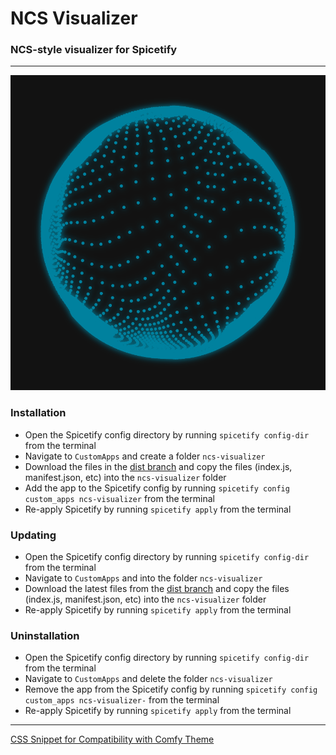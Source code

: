 # NCS Visualizer

### NCS-style visualizer for Spicetify

---

![preview](resources/screenshot.png)

### Installation
* Open the Spicetify config directory by running `spicetify config-dir` from the terminal
* Navigate to `CustomApps` and create a folder `ncs-visualizer`
* Download the files in the [dist branch](https://github.com/Konsl/spicetify-ncs-visualizer/archive/refs/heads/dist.zip) and copy the files (index.js, manifest.json, etc) into the `ncs-visualizer` folder
* Add the app to the Spicetify config by running `spicetify config custom_apps ncs-visualizer` from the terminal
* Re-apply Spicetify by running `spicetify apply` from the terminal

### Updating
* Open the Spicetify config directory by running `spicetify config-dir` from the terminal
* Navigate to `CustomApps` and into the folder `ncs-visualizer`
* Download the latest files from the [dist branch](https://github.com/Konsl/spicetify-ncs-visualizer/archive/refs/heads/dist.zip) and copy the files (index.js, manifest.json, etc) into the `ncs-visualizer` folder
* Re-apply Spicetify by running `spicetify apply` from the terminal

### Uninstallation
* Open the Spicetify config directory by running `spicetify config-dir` from the terminal
* Navigate to `CustomApps` and delete the folder `ncs-visualizer`
* Remove the app from the Spicetify config by running `spicetify config custom_apps ncs-visualizer-` from the terminal
* Re-apply Spicetify by running `spicetify apply` from the terminal

---

[CSS Snippet for Compatibility with Comfy Theme](https://github.com/Konsl/spicetify-ncs-visualizer/issues/21#issuecomment-2050515422)
